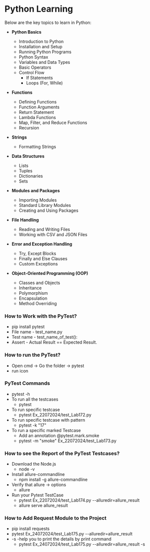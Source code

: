 # Python Learning

Below are the key topics to learn in Python:

- **Python Basics**
  - Introduction to Python
  - Installation and Setup
  - Running Python Programs
  - Python Syntax
  - Variables and Data Types
  - Basic Operators
  - Control Flow
    - If Statements
    - Loops (For, While)

- **Functions**
  - Defining Functions
  - Function Arguments
  - Return Statement
  - Lambda Functions
  - Map, Filter, and Reduce Functions
  - Recursion

- **Strings**
  - Formatting Strings

- **Data Structures**
  - Lists
  - Tuples
  - Dictionaries
  - Sets
  
- **Modules and Packages**
  - Importing Modules
  - Standard Library Modules
  - Creating and Using Packages

- **File Handling**
  - Reading and Writing Files
  - Working with CSV and JSON Files

- **Error and Exception Handling**
  - Try, Except Blocks
  - Finally and Else Clauses
  - Custom Exceptions

- **Object-Oriented Programming (OOP)**
  - Classes and Objects
  - Inheritance
  - Polymorphism
  - Encapsulation
  - Method Overriding

### How to Work with the PyTest?

 - pip install pytest
 - File name - test_name.py
 - Test name - test_name_of_test():
 - Assert - Actual Result == Expected Result.

### How to run the PyTest?

 - Open cmd -> Go the folder -> pytest
 - run icon

### PyTest Commands

 - pytest -h
 - To run all the testcases
   - pytest
 - To run specific testcase
   - pytest Ex_22072024/test_Lab172.py
 - To run specific testcase with pattern
   - pytest -k "17"
 - To run a specific marked Testcase
   - Add an annotation @pytest.mark.smoke
   - pytest -m "smoke" Ex_22072024/test_Lab173.py

### How to see the Report of the PyTest Testcases?

  - Download the Node.js
    - node -v
  - Install allure-commandline
    - npm install -g allure-commandline
  - Verify that allure -> options
      - allure
  - Run your Pytest TestCase 
    - pytest Ex_22072024/test_Lab174.py --alluredir=allure_result
    - allure serve allure_result

### How to Add Request Module to the Project

  - pip install requests
  - pytest Ex_24072024/test_Lab175.py --alluredir=allure_result
  - -s -help you to print the details by print command
    - pytest Ex_24072024/test_Lab175.py --alluredir=allure_result -s